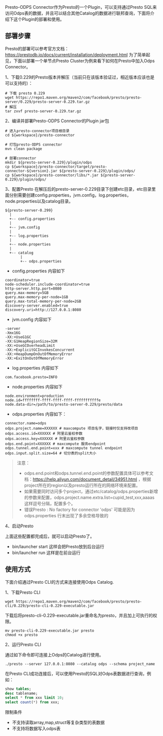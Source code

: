 Presto-ODPS Connector作为Presto的一个Plugin，可以支持通过Presto SQL来访问Odps表的数据，并且可以结合其他Catalog的数据进行联邦查询，下面将介绍下这个Plugin的部署和使用。

## 部署步骤
Presto的部署可以参考官方文档：https://prestodb.io/docs/current/installation/deployment.html
为了简单起见，下面以部署一个单节点Presto Cluster为例来看下如何在Presto中加入Odps Connector。

1、下载0.229的Presto版本并解压（当前只在该版本验证过，相近版本应该也是可以支持的）：

```shell
# 下载 presto 0.229
wget https://repo1.maven.org/maven2/com/facebook/presto/presto-server/0.229/presto-server-0.229.tar.gz
# 解压
tar zxvf presto-server-0.229.tar.gz
```

2、编译并部署Presto-ODPS Connector的Plugin jar包

```shell
# 进入presto-connector项目根目录
cd ${workspace}/presto-connector

# 打包presto-ODPS connector
mvn clean package

# 部署connector
mkdir ${presto-server-0.229}/plugin/odps
cp ${workspace}/presto-connector/target/presto-connector-${version}.jar ${presto-server-0.229}/plugin/odps/
cp ${workspace}/presto-connector/libs/*.jar ${presto-server-0.229}/plugin/odps/
``` 

3、配置Presto
在解压后的presto-server-0.229目录下创建etc目录，etc目录里面分别需要创建config.properties，jvm.config，log.properties，node.properties以及catalog目录。
```text
${presto-server-0.299}
  |
  +-- config.properties
  |
  +-- jvm.config
  |
  +-- log.properties
  |
  +-- node.properties
  |
  +-- catalog
       |
       +-- odps.properties

```

- config.properties 内容如下
```text
coordinator=true
node-scheduler.include-coordinator=true
http-server.http.port=8080
query.max-memory=5GB
query.max-memory-per-node=1GB
query.max-total-memory-per-node=2GB
discovery-server.enabled=true
discovery.uri=http://127.0.0.1:8080
```

- jvm.config 内容如下

```text
-server
-Xmx16G
-XX:+UseG1GC
-XX:G1HeapRegionSize=32M
-XX:+UseGCOverheadLimit
-XX:+ExplicitGCInvokesConcurrent
-XX:+HeapDumpOnOutOfMemoryError
-XX:+ExitOnOutOfMemoryError
```

- log.properties 内容如下
```text
com.facebook.presto=INFO
```

- node.properties 内容如下

```text
node.environment=production
node.id=ffffffff-ffff-ffff-ffff-fffffffffffe
node.data-dir=/path/to/presto-server-0.229/presto/data
```

- odps.properties 内容如下：
```text
connector.name=odps
odps.project.name=XXXXXX # maxcompute 项目名字，链接时仅支持改项目
odps.access.id=XXXXXX # 阿里云鉴权参数
odps.access.key=XXXXXX # 阿里云鉴权参数
odps.end.point=XXXXXX # maxcompute 服务endpoint
odps.tunnel.end.point=xxx # maxcompute tunnel endpoint
odps.input.split.size=64 # 切分表的split大小

```

> 注意：
> - odps.end.point和odps.tunnel.end.point的参数配置具体可以参考文档：https://help.aliyun.com/document_detail/34951.html ，根据project所在的region以及presto运行所在的网络环境来配置。
> - 如果需要同时访问多个project，通过etc/catalog/odps.properties新增的参数来配置，odps.project.name.extra.list=cupid_test,xxx,aaaas  这样逗号分隔，配置多个。
> - 错误Presto : No factory for connector 'odps' 可能是因为 odps.properties 行末出现了多余空格导致的

4、启动Presto

上面这些配置都完成后，就可以启动Presto了。
- bin/launcher start 这样会把Presto放到后台运行
- bin/launcher run 这样是在前台运行

## 使用方式
下面介绍通过Presto CLI的方式来连接使用Odps Catalog.

1、下载Presto CLI
```shell
wget https://repo1.maven.org/maven2/com/facebook/presto/presto-cli/0.229/presto-cli-0.229-executable.jar
```

下载后将presto-cli-0.229-executable.jar重命名为presto，并且加上可执行的权限。
```shell
mv presto-cli-0.229-executable.jar presto
chmod +x presto
```

2、运行Presto CLI

通过如下命令即可连接上Odps的Catalog进行使用。
```shell
./presto --server 127.0.0.1:8080 --catalog odps --schema project_name
```
在Presto CLI成功连接后，可以使用Presto的SQL对Odps表数据进行查询，例如：

```sql
show tables;
desc tablename;
select * from xxx limit 10;
select count(*) from xxx;
```

限制条件
- 不支持读取array,map,struct等复杂类型的表数据
- 不支持将数据写入odps表